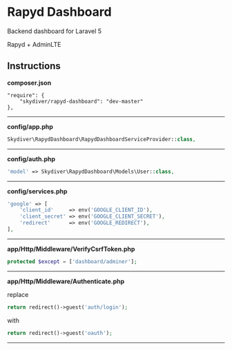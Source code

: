 # Rapyd Dashboard
Backend dashboard for Laravel 5

Rapyd + AdminLTE



## Instructions

**composer.json**
```
"require": {
	"skydiver/rapyd-dashboard": "dev-master"
},
```

---

**config/app.php**
```php
Skydiver\RapydDashboard\RapydDashboardServiceProvider::class,
```

---

**config/auth.php**
```php
'model' => Skydiver\RapydDashboard\Models\User::class,
```

---

**config/services.php**
```php
'google' => [
	'client_id'     => env('GOOGLE_CLIENT_ID'),
	'client_secret' => env('GOOGLE_CLIENT_SECRET'),
	'redirect'      => env('GOOGLE_REDIRECT'),
],
```
---

**app/Http/Middleware/VerifyCsrfToken.php**
```php
protected $except = ['dashboard/adminer'];
```

---

**app/Http/Middleware/Authenticate.php**

replace
```php
return redirect()->guest('auth/login');
```
with
```php
return redirect()->guest('oauth');
```

---


